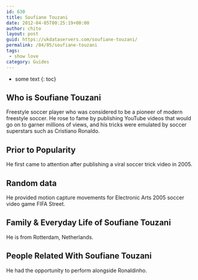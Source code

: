 ```yaml
---
id: 630
title: Soufiane Touzani
date: 2012-04-05T00:25:19+00:00
author: chito
layout: post
guid: https://ukdataservers.com/soufiane-touzani/
permalink: /04/05/soufiane-touzani
tags:
 - show love
category: Guides
---
```


* some text
{: toc}
          
          
## Who is  Soufiane Touzani
                  
                  
                  
Freestyle soccer player who was considered to be a pioneer of modern freestyle soccer. He rose to fame by publishing YouTube videos that would go on to garner millions of views, and his tricks were emulated by soccer superstars such as Cristiano Ronaldo.
                  
                
                
                
## Prior to Popularity 
                  
                  
                  
He first came to attention after publishing a viral soccer trick video in 2005.
                  
                
                
                
## Random data 
                  
                  
                  
He provided motion capture movements for Electronic Arts 2005 soccer video game FIFA Street.
                  
                
                
                
## Family & Everyday Life of Soufiane Touzani
                  
                  
                  
He is from Rotterdam, Netherlands. 
                  
                
                
                
## People Related With  Soufiane Touzani
                  
                  
                  
He had the opportunity to perform alongside Ronaldinho.
                  
                
              
            
          
          
          
    
    
  
